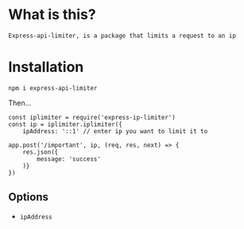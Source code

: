 # What is this?

`Express-api-limiter, is a package that limits a request to an ip`

# Installation

`npm i express-api-limiter`


Then...

```
const iplimiter = require('express-ip-limiter')
const ip = iplimiter.iplimiter({
    ipAddress: '::1' // enter ip you want to limit it to

app.post('/important', ip, (req, res, next) => {
    res.json({
        message: 'success'
    )}
})
```

## Options

* `ipAddress`

